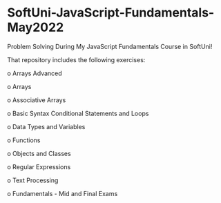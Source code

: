 # SoftUni-JavaScript-Fundamentals-May2022

Problem Solving During My JavaScript Fundamentals Course in SoftUni!

That repository includes the following exercises:

 o Arrays Advanced

 o Arrays

 o Associative Arrays

 o Basic Syntax Conditional Statements and Loops

 o Data Types and Variables

 o Functions

 o Objects and Classes

 o Regular Expressions

 o Text Processing

 o Fundamentals - Mid and Final Exams
